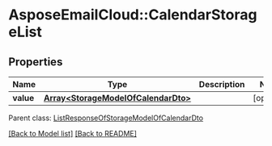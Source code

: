 # AsposeEmailCloud::CalendarStorageList
## Properties
Name | Type | Description | Notes
------------ | ------------- | ------------- | -------------
**value** | [**Array&lt;StorageModelOfCalendarDto&gt;**](StorageModelOfCalendarDto.md) |  | [optional] 

 Parent class: [ListResponseOfStorageModelOfCalendarDto](ListResponseOfStorageModelOfCalendarDto.md)

[[Back to Model list]](Models.md) [[Back to README]](README.md)



